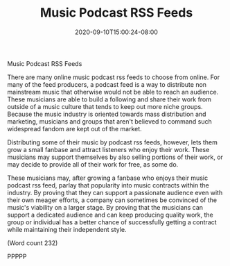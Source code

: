 ﻿---
title: "Music Podcast RSS Feeds"
date: 2020-09-10T15:00:24-08:00
description: "Podcasting Tips for Web Success"
featured_image: "/images/Podcasting.jpg"
tags: ["Podcasting"]
---

Music Podcast RSS Feeds

There are many online music podcast rss feeds to
choose from online. For many of the feed producers, a
podcast feed is a way to distribute non mainstream
music that otherwise would not be able to reach an
audience. These musicians are able to build a following
and share their work from outside of a music culture
that tends to keep out more niche groups. Because the
music industry is oriented towards mass distribution
and marketing, musicians and groups that aren't
believed to command such widespread fandom are kept
out of the market.

Distributing some of their music by podcast rss feeds,
however, lets them grow a small fanbase and attract
listeners who enjoy their work. These musicians may
support themselves by also selling portions of their
work, or may decide to provide all of their work for
free, as some do.

These musicians may, after growing a fanbase who
enjoys their music podcast rss feed, parlay that
popularity into music contracts within the industry. By
proving that they can support a passionate audience
even with their own meager efforts, a company can
sometimes be convinced of the music's viability on a
larger stage. By proving that the musicians can support
a dedicated audience and can keep producing quality
work, the group or individual has a better chance of
successfully getting a contract while maintaining their
independent style.

(Word count 232)

PPPPP

